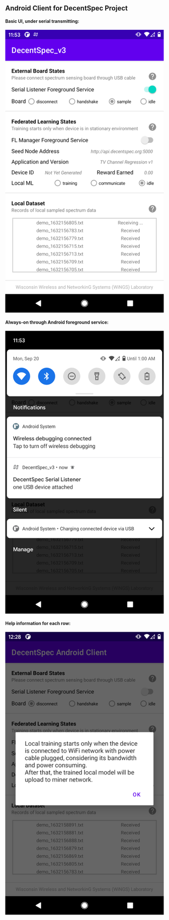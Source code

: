 ## Android Client for DecentSpec Project

#### Basic UI, under serial transmitting:

![ui_0](imgs/ui_0.png)



#### Always-on through Android foreground service:

![ui_1](imgs/ui_1.png)



#### Help information for each row:

![ui_2](imgs/ui_2.png)